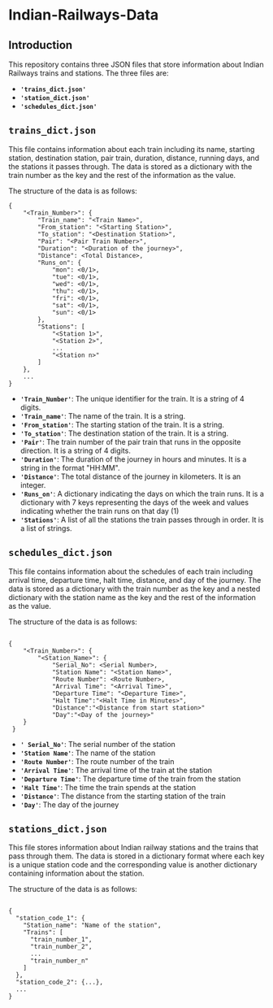 # **Indian-Railways-Data**

## Introduction
This repository contains three JSON files that store information about Indian Railways trains and stations. The three files are:

- **`'trains_dict.json'`**
- **`'station_dict.json'`**
- **`'schedules_dict.json'`**

## `trains_dict.json`
This file contains information about each train including its name, starting station, destination station, pair train, duration, distance, running days, and the stations it passes through. The data is stored as a dictionary with the train number as the key and the rest of the information as the value.

The structure of the data is as follows:
```
{
    "<Train_Number>": {
        "Train_name": "<Train Name>",
        "From_station": "<Starting Station>",
        "To_station": "<Destination Station>",
        "Pair": "<Pair Train Number>",
        "Duration": "<Duration of the journey>",
        "Distance": <Total Distance>,
        "Runs_on": {
            "mon": <0/1>,
            "tue": <0/1>,
            "wed": <0/1>,
            "thu": <0/1>,
            "fri": <0/1>,
            "sat": <0/1>,
            "sun": <0/1>
        },
        "Stations": [
            "<Station 1>",
            "<Station 2>",
            ...
            "<Station n>"
        ]
    },
    ...
}

```


- **`'Train_Number'`**: The unique identifier for the train. It is a string of 4 digits.
- **`'Train_name'`**: The name of the train. It is a string.
- **`'From_station'`**: The starting station of the train. It is a string.
- **`'To_station'`**: The destination station of the train. It is a string.
- **`'Pair'`**: The train number of the pair train that runs in the opposite direction. It is a string of 4 digits.
- **`'Duration'`**: The duration of the journey in hours and minutes. It is a string in the format "HH:MM".
- **`'Distance'`**: The total distance of the journey in kilometers. It is an integer.
- **`'Runs_on'`**: A dictionary indicating the days on which the train runs. It is a dictionary with 7 keys representing the days of the week and values indicating whether the train runs on that day (1) 
- **`'Stations'`**: A list of all the stations the train passes through in order. It is a list of strings.
    
    
## `schedules_dict.json`
This file contains information about the schedules of each train including arrival time, departure time, halt time, distance, and day of the journey. The data is stored as a dictionary with the train number as the key and a nested dictionary with the station name as the key and the rest of the information as the value.

The structure of the data is as follows:

```

{
    "<Train_Number>": {
        "<Station_Name>": {
            "Serial_No": <Serial Number>,
            "Station Name": "<Station Name>",
            "Route Number": <Route Number>,
            "Arrival Time": "<Arrival Time>",
            "Departure Time": "<Departure Time>",
            "Halt Time":"<Halt Time in Minutes>",
            "Distance":"<Distance from start station>"
            "Day":"<Day of the journey>"
    }
 } 
 ```
- **`' Serial_No'`**: The serial number of the station
- **`'Station Name'`**: The name of the station
- **`'Route Number'`**: The route number of the train
- **`'Arrival Time'`**: The arrival time of the train at the station
- **`'Departure Time'`**: The departure time of the train from the station
- **`'Halt Time'`**: The time the train spends at the station
- **`'Distance'`**: The distance from the starting station of the train
- **`'Day'`**: The day of the journey

## `stations_dict.json`

This file stores information about Indian railway stations and the trains that pass through them. The data is stored in a dictionary format where each key is a unique station code and the corresponding value is another dictionary containing information about the station.

The structure of the data is as follows:

```

{
  "station_code_1": {
    "Station_name": "Name of the station",
    "Trains": [
      "train_number_1",
      "train_number_2",
      ...
      "train_number_n"
    ]
  },
  "station_code_2": {...},
  ...
}
```
